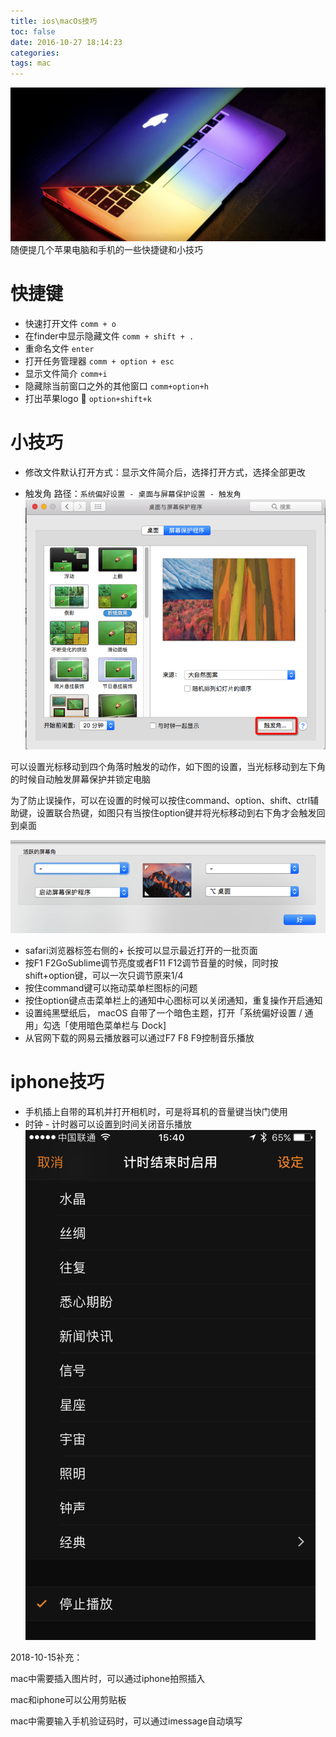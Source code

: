 ```yaml
---
title: ios\macOs技巧
toc: false
date: 2016-10-27 18:14:23
categories:
tags: mac
---
```


![2017040714915345448569.png](ios-and-mac-skills/2017040714915345448569.png)
随便提几个苹果电脑和手机的一些快捷键和小技巧

<!--more-->
# 快捷键
- 快速打开文件 `comm + o`
- 在finder中显示隐藏文件 `comm + shift + .`
- 重命名文件 `enter`
- 打开任务管理器 `comm + option + esc`
- 显示文件简介 `comm+i`
- 隐藏除当前窗口之外的其他窗口 `comm+option+h`
- 打出苹果logo   `option+shift+k`

# 小技巧
- 修改文件默认打开方式：显示文件简介后，选择打开方式，选择全部更改

- 触发角
路径：`系统偏好设置 - 桌面与屏幕保护设置 - 触发角`
![20170407149153473590316.png](ios-and-mac-skills/20170407149153473590316.png)

可以设置光标移动到四个角落时触发的动作，如下图的设置，当光标移动到左下角的时候自动触发屏幕保护并锁定电脑

为了防止误操作，可以在设置的时候可以按住command、option、shift、ctrl辅助键，设置联合热键，如图只有当按住option键并将光标移动到右下角才会触发回到桌面

![2017040714915347799880.png](ios-and-mac-skills/2017040714915347799880.png)

- safari浏览器标签右侧的+ 长按可以显示最近打开的一批页面
- 按F1 F2GoSublime调节亮度或者F11 F12调节音量的时候，同时按shift+option键，可以一次只调节原来1/4
- 按住command键可以拖动菜单栏图标的问题
- 按住option键点击菜单栏上的通知中心图标可以关闭通知，重复操作开启通知
- 设置纯黑壁纸后， macOS 自带了一个暗色主题，打开「系统偏好设置 / 通用」勾选「使用暗色菜单栏与 Dock]
- 从官网下载的网易云播放器可以通过F7 F8 F9控制音乐播放

# iphone技巧
- 手机插上自带的耳机并打开相机时，可是将耳机的音量键当快门使用
- 时钟 - 计时器可以设置到时间关闭音乐播放
![20170425149310608882942.png](ios-and-mac-skills/20170425149310608882942.png)



2018-10-15补充：

mac中需要插入图片时，可以通过iphone拍照插入

mac和iphone可以公用剪贴板

mac中需要输入手机验证码时，可以通过imessage自动填写